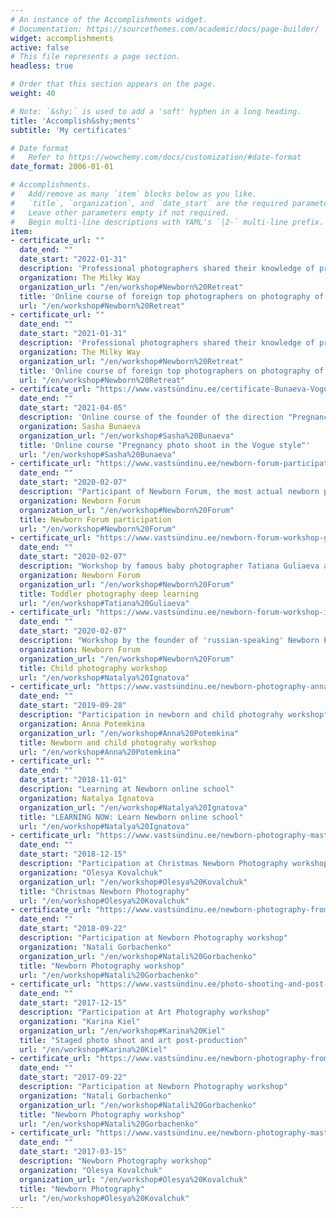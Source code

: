 ```yaml
---
# An instance of the Accomplishments widget.
# Documentation: https://sourcethemes.com/academic/docs/page-builder/
widget: accomplishments
active: false
# This file represents a page section.
headless: true

# Order that this section appears on the page.
weight: 40

# Note: `&shy;` is used to add a 'soft' hyphen in a long heading.
title: 'Accomplish&shy;ments'
subtitle: 'My certificates'

# Date format
#   Refer to https://wowchemy.com/docs/customization/#date-format
date_format: 2006-01-01

# Accomplishments.
#   Add/remove as many `item` blocks below as you like.
#   `title`, `organization`, and `date_start` are the required parameters.
#   Leave other parameters empty if not required.
#   Begin multi-line descriptions with YAML's `|2-` multi-line prefix.
item:
- certificate_url: ""
  date_end: ""
  date_start: "2022-01-31"
  description: 'Professional photographers shared their knowledge of pregnancy and newborn photography'
  organization: The Milky Way
  organization_url: "/en/workshop#Newborn%20Retreat"
  title: 'Online course of foreign top photographers on photography of pregnancy and newborns'
  url: "/en/workshop#Newborn%20Retreat"
- certificate_url: ""
  date_end: ""
  date_start: "2021-01-31"
  description: 'Professional photographers shared their knowledge of pregnancy and newborn photography'
  organization: The Milky Way
  organization_url: "/en/workshop#Newborn%20Retreat"
  title: 'Online course of foreign top photographers on photography of pregnancy and newborns'
  url: "/en/workshop#Newborn%20Retreat"
- certificate_url: "https://www.vastsündinu.ee/certificate-Bunaeva-Vogue.jpg"
  date_end: ""
  date_start: "2021-04-05"
  description: 'Online course of the founder of the direction "Pregnancy photoshoot in the style of Vogue" - Sasha Bunaeva'
  organization: Sasha Bunaeva
  organization_url: "/en/workshop#Sasha%20Bunaeva"
  title: 'Online course "Pregnancy photo shoot in the Vogue style"'
  url: "/en/workshop#Sasha%20Bunaeva"
- certificate_url: "https://www.vastsündinu.ee/newborn-forum-participation.jpg"
  date_end: ""
  date_start: "2020-02-07"
  description: "Participant of Newborn Forum, the most actual newborn photography event held in Moscow"
  organization: Newborn Forum 
  organization_url: "/en/workshop#Newborn%20Forum"
  title: Newborn Forum participation
  url: "/en/workshop#Newborn%20Forum"
- certificate_url: "https://www.vastsündinu.ee/newborn-forum-workshop-g.jpg"
  date_end: ""
  date_start: "2020-02-07"
  description: "Workshop by famous baby photographer Tatiana Guliaeva at Newborn Forum, Moscow"
  organization: Newborn Forum 
  organization_url: "/en/workshop#Newborn%20Forum" 
  title: Toddler photography deep learning
  url: "/en/workshop#Tatiana%20Guliaeva"
- certificate_url: "https://www.vastsündinu.ee/newborn-forum-workshop-i.jpg"
  date_end: ""
  date_start: "2020-02-07"
  description: "Workshop by the founder of 'russian-speaking' Newborn Photograpy By The Book - Natalya Ignatova"
  organization: Newborn Forum 
  organization_url: "/en/workshop#Newborn%20Forum"
  title: Child photography workshop
  url: "/en/workshop#Natalya%20Ignatova"
- certificate_url: "https://www.vastsündinu.ee/newborn-photography-annapotemkina.jpg"
  date_end: ""
  date_start: "2019-09-28"
  description: "Participation in newborn and child photograhy workshop"
  organization: Anna Potemkina
  organization_url: "/en/workshop#Anna%20Potemkina"
  title: Newborn and child photograhy workshop
  url: "/en/workshop#Anna%20Potemkina"  
- certificate_url: ""
  date_end: ""
  date_start: "2018-11-01"
  description: "Learning at Newborn online school"
  organization: Natalya Ignatova
  organization_url: "/en/workshop#Natalya%20Ignatova"
  title: "LEARNING NOW: Learn Newborn online school"
  url: "/en/workshop#Natalya%20Ignatova" 
- certificate_url: "https://www.vastsündinu.ee/newborn-photography-masterclass-olesya-kovalchuk.jpg"
  date_end: ""
  date_start: "2018-12-15"
  description: "Participation at Christmas Newborn Photography workshop"
  organization: "Olesya Kovalchuk"
  organization_url: "/en/workshop#Olesya%20Kovalchuk"
  title: "Christmas Newborn Photography"
  url: "/en/workshop#Olesya%20Kovalchuk"   
- certificate_url: "https://www.vastsündinu.ee/newborn-photography-from-a-to-z.jpg"
  date_end: ""
  date_start: "2018-09-22"
  description: "Participation at Newborn Photography workshop"
  organization: "Natali Gorbachenko"
  organization_url: "/en/workshop#Natali%20Gorbachenko"
  title: "Newborn Photography workshop"
  url: "/en/workshop#Natali%20Gorbachenko" 
- certificate_url: "https://www.vastsündinu.ee/photo-shooting-and-post-production-karina-kiel.jpg"
  date_end: ""
  date_start: "2017-12-15"
  description: "Participation at Art Photography workshop"
  organization: "Karina Kiel"
  organization_url: "/en/workshop#Karina%20Kiel"
  title: "Staged photo shoot and art post-production"
  url: "/en/workshop#Karina%20Kiel" 
- certificate_url: "https://www.vastsündinu.ee/newborn-photography-from-a-to-z.jpg"
  date_end: ""
  date_start: "2017-09-22"
  description: "Participation at Newborn Photography workshop"
  organization: "Natali Gorbachenko"
  organization_url: "/en/workshop#Natali%20Gorbachenko"
  title: "Newborn Photography workshop"
  url: "/en/workshop#Natali%20Gorbachenko" 
- certificate_url: "https://www.vastsündinu.ee/newborn-photography-masterclass-olesya-kovalchuk.jpg"
  date_end: ""
  date_start: "2017-03-15"
  description: "Newborn Photography workshop"
  organization: "Olesya Kovalchuk"
  organization_url: "/en/workshop#Olesya%20Kovalchuk"
  title: "Newborn Photography"
  url: "/en/workshop#Olesya%20Kovalchuk"   
---
```

